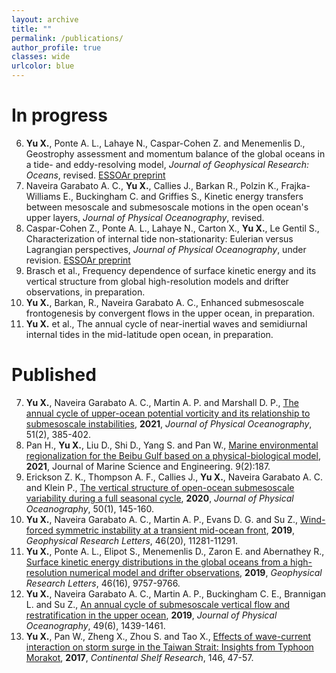```yaml
---
layout: archive
title: ""
permalink: /publications/
author_profile: true
classes: wide
urlcolor: blue
---
```


In progress
======
6. **Yu X.**, Ponte A. L., Lahaye N., Caspar-Cohen Z. and Menemenlis D., Geostrophy assessment and momentum balance of the global oceans in a tide- and eddy-resolving model, *Journal of Geophysical Research: Oceans*, revised. [ESSOAr preprint](https://www.essoar.org/doi/10.1002/essoar.10506653.1)
5. Naveira Garabato A. C., **Yu X.**, Callies J., Barkan R., Polzin K., Frajka-Williams E., Buckingham C. and Griffies S., Kinetic energy transfers between mesoscale and submesoscale motions in the open ocean's upper layers, *Journal of Physical Oceanography*, revised.
4. Caspar-Cohen Z., Ponte A. L., Lahaye N., Carton X., **Yu X.**, Le Gentil S., Characterization of internal tide non-stationarity: Eulerian versus Lagrangian perspectives, *Journal of Physical Oceanography*, under revision. [ESSOAr preprint](https://doi.org/10.1002/essoar.10506946.1)
3. Brasch et al., Frequency dependence of surface kinetic energy and its vertical structure from global high-resolution models and drifter observations, in preparation. 
2. **Yu X.**, Barkan, R., Naveira Garabato A. C., Enhanced submesoscale frontogenesis by convergent flows in the upper ocean, in preparation.
1. **Yu X.** et al., The annual cycle of near-inertial waves and semidiurnal internal tides in the mid-latitude open ocean, in preparation.

<!--
1. Brasch J. M., Arbic B. K., Elipot S., Menemenlis D., Ponte A. L., Shriver J. F., **Yu X.**, Zaron E. D., Alford, M. H., Buijsman M. C., Abernathey R., Martin P. E., Nelson A. D., Frequency dependence of surface kinetic energy and its vertical structure from global high-resolution models and drifter observations, in preparation for *Journal of Geophysical Research: Oceans*. 
-->



Published
======
7. **Yu X.**, Naveira Garabato A. C., Martin A. P. and Marshall D. P., [The annual cycle of upper-ocean potential vorticity and its relationship to submesoscale instabilities](https://doi.org/10.1175/JPO-D-20-0099.1), **2021**, *Journal of Physical Oceanography*, 51(2), 385-402. 
6. Pan H., **Yu X.**, Liu D., Shi D., Yang S. and Pan W., [Marine environmental regionalization for the Beibu Gulf based on a physical-biological model](https://doi.org/10.3390/jmse9020187), **2021**, Journal of Marine Science and Engineering. 9(2):187. 
5. Erickson Z. K., Thompson A. F., Callies J., **Yu X.**, Naveira Garabato A. C. and Klein P., [The vertical structure of open-ocean submesoscale variability during a full seasonal cycle](https://doi.org/10.1175/JPO-D-19-0030.1), **2020**, *Journal of Physical Oceanography*, 50(1), 145-160.
4. **Yu X.**, Naveira Garabato A. C., Martin A. P., Evans D. G. and Su Z., [Wind-forced symmetric instability at a transient mid-ocean front](https://doi.org/10.1029/2019GL084309), **2019**, *Geophysical Research Letters*, 46(20), 11281-11291. 
3. **Yu X.**, Ponte A. L., Elipot S., Menemenlis D., Zaron E. and Abernathey R., [Surface kinetic energy distributions in the global oceans from a high-resolution numerical model and drifter observations](https://doi.org/10.1029/2019GL083074), **2019**, *Geophysical Research Letters*, 46(16), 9757-9766.
2. **Yu X.**, Naveira Garabato A. C., Martin A. P., Buckingham C. E., Brannigan L. and Su Z., [An annual cycle of submesoscale vertical flow and restratification in the upper ocean](https://doi.org/10.1175/JPO-D-18-0253.1), **2019**, *Journal of Physical Oceanography*, 49(6), 1439-1461. 
1. **Yu X.**, Pan W., Zheng X., Zhou S. and Tao X., [Effects of wave-current interaction on storm surge in the Taiwan Strait: Insights from Typhoon Morakot](https://doi.org/10.1016/j.csr.2017.08.009), **2017**, *Continental Shelf Research*, 146, 47-57. 



